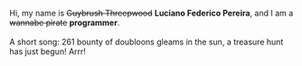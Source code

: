 Hi, my name is ~~Guybrush Threepwood~~ **Luciano Federico Pereira**, and I am a ~~wannabe pirate~~ **programmer**.<br><br>A short song: 261 bounty of doubloons gleams in the sun, a treasure hunt has just begun! Arrr!
